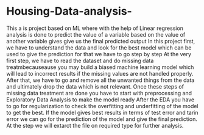 # Housing-Data-analysis-
This a is project based on ML where with the help of Linear regression analysis is done to predict the value of a variable based on the value of another variable gives give us the final predicted output
In this project first, we have to understand the data and look for the best model which can be used to give the prediction for that we have to go step by step
At the very first step, we have to read the dataset and do missing data treatmbecauseause you may build a biased machine learning model which will lead to incorrect results if the missing values are not handled properly. 
After that, we have to go and remove all the unwanted things from the data and ultimately drop the data which is not relevant.
Once these steps of missing data treatment are done you have to start with preprocessing and Exploratory Data Analysis to make the model ready
After the EDA you have to go for regularization to check the overfitting and underfitting of the model to get the best.
If the model gives best results in terms of test error and tarin error we can go for the prediction of the model and give the final prediction.
At the step we will extarct the file on required type for further analysis.
